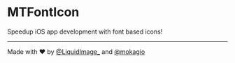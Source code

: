 MTFontIcon
==========

Speedup iOS app development with font based icons!

<hr/>

Made with ♥ by [@LiquidImage_](https://twitter.com/liquidimage_/) and [@mokagio](https://twitter.com/mokagio)
